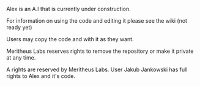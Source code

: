 Alex is an A.I that is currently under construction.

For information on using the code and editing it please see the wiki (not ready yet)

Users may copy the code and with it as they want.

Meritheus Labs reserves rights to remove the repository or make it private at any time.









A rights are reserved by Meritheus Labs. User Jakub Jankowski has full rights to Alex and it's code.

